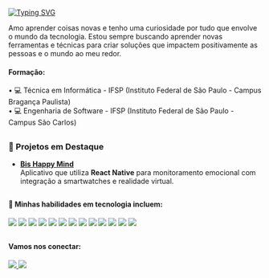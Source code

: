 <a href="https://git.io/typing-svg"><img src="https://readme-typing-svg.demolab.com?font=Fira+Code&size=24&pause=1200&color=F2F70E&width=435&lines=%F0%9F%91%8B+Ol%C3%A1%2C+me+chamo+Isabely+Rocha!;Sou+desenvolvedora;Sou+t%C3%A9cnica+de+inform%C3%A1tica;Sou+programadora" alt="Typing SVG" /></a>

Amo aprender coisas novas e tenho uma curiosidade por tudo que envolve o mundo da tecnologia.
Estou sempre buscando aprender novas ferramentas e técnicas para criar soluções que impactem positivamente as pessoas e o mundo ao meu redor.

#### Formação:
•  💻 Técnica em Informática - IFSP (Instituto Federal de São Paulo - Campus Bragança Paulista) <br>
•  💻 Engenharia de Software - IFSP (Instituto Federal de São Paulo - Campus São Carlos)

##
### 🚀 Projetos em Destaque
- [**Bis Happy Mind**](https://github.com/isabelyrochaoliveira/BisHappyMind)  
  Aplicativo que utiliza **React Native** para monitoramento emocional com integração a smartwatches e realidade virtual.

##
#### 🔧 Minhas habilidades em tecnologia incluem:
<div style="display: inline">
  <img src="https://img.shields.io/badge/css3-%231572B6.svg?style=for-the-badge&logo=css3&logoColor=white">
  <img src="https://img.shields.io/badge/html5-%23E34F26.svg?style=for-the-badge&logo=html5&logoColor=white">
  <img src="https://img.shields.io/badge/javascript-%23323330.svg?style=for-the-badge&logo=javascript&logoColor=%23F7DF1E">
  <img src="https://img.shields.io/badge/TypeScript-007ACC?style=for-the-badge&logo=typescript&logoColor=white">
  <img src="https://img.shields.io/badge/React-20232A?style=for-the-badge&logo=react&logoColor=61DAFB">
  <img src="https://img.shields.io/badge/React_Native-20232A?style=for-the-badge&logo=react&logoColor=61DAFB">
  <img src="https://img.shields.io/badge/python-3670A0?style=for-the-badge&logo=python&logoColor=ffdd54">
  <img src="https://img.shields.io/badge/java-%23ED8B00.svg?style=for-the-badge&logo=openjdk&logoColor=white">
  <img src="https://img.shields.io/badge/Spring_Boot-6DB33F?style=for-the-badge&logo=spring-boot&logoColor=white">
  <img src="https://img.shields.io/badge/mysql-4479A1.svg?style=for-the-badge&logo=mysql&logoColor=white">
  <img src="https://img.shields.io/badge/Oracle-F80000?style=for-the-badge&logo=oracle&logoColor=black">
  <img src="https://img.shields.io/badge/firebase-ffca28?style=for-the-badge&logo=firebase&logoColor=black">
  <img src="https://img.shields.io/badge/sqlite-%2307405e.svg?style=for-the-badge&logo=sqlite&logoColor=white">
</div>

##
#### Vamos nos conectar:
<a href="https://www.linkedin.com/in/isabely-rocha-de-oliveira-7121b8255">
  <img src="https://img.shields.io/badge/linkedin-%230077B5.svg?style=for-the-badge&logo=linkedin&logoColor=white">
</a>

<a href="https://isabelyrochaoliveira.netlify.app/">
  <img src="https://img.shields.io/badge/Portfolio-255E63?style=for-the-badge&logo=About.me&logoColor=white">
</a>

